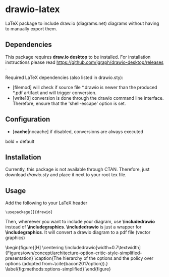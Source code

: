 # drawio-latex
LaTeX package to include draw.io (diagrams.net) diagrams without having to manually export them.

## Dependencies

This package requires **draw.io desktop** to be installed. For installation instructions please read https://github.com/jgraph/drawio-desktop/releases .

Required LaTeX dependencies (also listed in drawio.sty):
 - [filemod] will check if source file *.drawio is newer than the produced *.pdf artifact and will trigger conversion.
 - [write18] conversion is done through the drawio command line interface. Therefore, ensure that the 'shell-escape' option is set. 

## Configuration

 - [**cache**|nocache] if disabled, conversions are always executed

bold = default

## Installation
Currently, this package is not available through CTAN. Therefore, just download *drawio.sty* and place it next to your root tex file.

## Usage

Add the following to your LaTeX header

    \usepackage[]{drawio}


Then, whereever you want to include your diagram, use **\includedrawio** instead of **\includegraphics**. **\includedrawio** is just a wrapper for **\includegraphics**. It will convert a drawio diagram to a pdf file (vector graphics)  

\begin{figure}[H]
 \centering
 \includedrawio[width=0.7\textwidth]{Figures/own/concept/architecture-option-critic-style-simplified-presentation}
 \caption{The hierarchy of the options and the policy over options (adopted from~\cite{bacon2017option}).}
 \label{fig:methods:options-simplified}
\end{figure}
